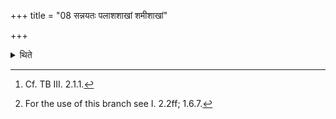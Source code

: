 +++
title = "08 सन्नयतः पलाशशाखां शमीशाखां"

+++

<details><summary>थिते</summary>

8. In the case of (a sacrificer) who performs the Sāṁnāyya (ritual) (the Adhvaryu) brings a Palāśa-branch[^1] or a Samī-branch which has many leaves, many sub-branches, one the end of which has not been dried out and one which is not hollow[^2].  

[^1]: Cf. TB III. 2.1.1.  

[^2]: For the use of this branch see I. 2.2ff; 1.6.7.
</details>
